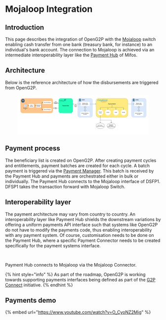 # Mojaloop Integration

## Introduction <a href="#introduction" id="introduction"></a>

This page describes the integration of OpenG2P with the [Mojaloop](https://mojaloop.io/) switch enabling cash transfer from one bank (treasury bank, for instance) to an individual's bank account. The connection to Mojaloop is achieved via an intermediate interoperability layer like the [Payment Hub](https://payments.mifos.org/) of Mifos.&#x20;

## Architecture

Below is the reference architecture of how the disbursements are triggered from OpenG2P.

<figure><img src="../.gitbook/assets/openg2p-payments-diagram-drawio.svg" alt=""><figcaption></figcaption></figure>

## Payment process

The beneficiary list is created on OpenG2P. After creating payment cycles and entitlements, payment batches are created for each cycle. A batch payment is triggered via the [Payment Manager](../modules/eligibility-and-enrolment/payment-manager.md). This batch is received by the Payment Hub and payments are orchestrated either in bulk or individually. The Payment Hub connects to the Mojaloop interface of DSFP1. DFSP1 takes the transaction forward with Mojaloop Switch.



## Interoperability layer <a href="#proof-of-concept-implementation-demo-1" id="proof-of-concept-implementation-demo-1"></a>

The payment architecture may vary from country to country. An interoperability layer like Payment Hub shields the downstream variations by offering a uniform payments API interface such that systems like OpenG2P do not have to modify the payments code, thus enabling interoperability with any payment system. Of course, customisation needs to be done on the Payment Hub, where a specific Payment Connector needs to be created specifically for the payment systems interface.&#x20;

<figure><img src="https://payments.mifos.org/wp-content/uploads/sites/20/2022/12/Screenshot-2022-12-27-at-10541-PM-transformed.png" alt=""><figcaption></figcaption></figure>

Payment Hub connects to Mojaloop via the Mojaloop Connector.&#x20;

{% hint style="info" %}
As part of the roadmap, OpenG2P is working towards supporting payments interfaces being defined as part of the [G2P Connect](https://g2pconnect.global/) initiative.&#x20;
{% endhint %}

## Payments demo <a href="#proof-of-concept-implementation-demo-1" id="proof-of-concept-implementation-demo-1"></a>

{% embed url="https://www.youtube.com/watch?v=O_CyoNZ2Mig" %}

